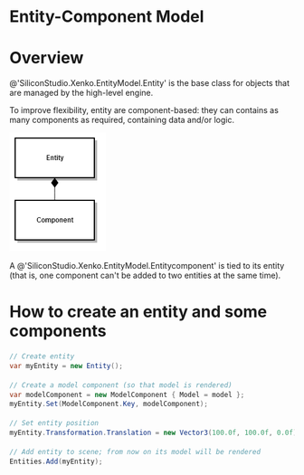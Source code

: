 <div class="doc-incomplete"/>

# Entity-Component Model

# Overview

@'SiliconStudio.Xenko.EntityModel.Entity' is the base class for objects that are managed by the high-level engine.

To improve flexibility, entity are component-based: they can contains as many components as required, containing data and/or logic.




![media/7438980.png](media/7438980.png) 




A @'SiliconStudio.Xenko.EntityModel.Entitycomponent' is tied to its entity (that is, one component can't be added to two entities at the same time).

# How to create an entity and some components

```cs
// Create entity
var myEntity = new Entity();
 
// Create a model component (so that model is rendered)
var modelComponent = new ModelComponent { Model = model };
myEntity.Set(ModelComponent.Key, modelComponent);

// Set entity position
myEntity.Transformation.Translation = new Vector3(100.0f, 100.0f, 0.0f);
 
// Add entity to scene; from now on its model will be rendered
Entities.Add(myEntity);
```


